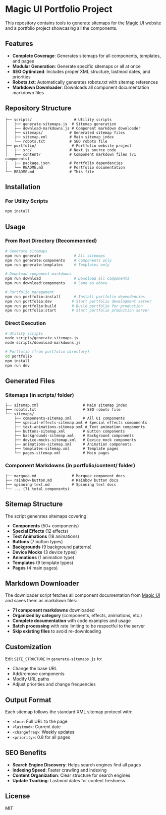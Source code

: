 # Magic UI Portfolio Project

This repository contains tools to generate sitemaps for the [Magic UI](https://magicui.design) website and a portfolio project showcasing all the components.

## Features

- **Complete Coverage**: Generates sitemaps for all components, templates, and pages
- **Modular Generation**: Generate specific sitemaps or all at once
- **SEO Optimized**: Includes proper XML structure, lastmod dates, and priorities
- **Robots.txt**: Automatically generates robots.txt with sitemap references
- **Markdown Downloader**: Downloads all component documentation markdown files

## Repository Structure

```
├── scripts/                   # Utility scripts
│   ├── generate-sitemaps.js  # Sitemap generation
│   ├── download-markdowns.js # Component markdown downloader
│   ├── sitemaps/            # Generated sitemap files
│   ├── sitemap.xml          # Main sitemap index
│   └── robots.txt           # SEO robots file
├── portfolio/                # Portfolio website project
│   ├── src/                 # Next.js source code
│   ├── content/             # Component markdown files (71 components)
│   ├── package.json         # Portfolio dependencies
│   └── README.md            # Portfolio documentation
└── README.md                # This file
```

## Installation

### For Utility Scripts
```bash
npm install
```

## Usage

### From Root Directory (Recommended)
```bash
# Generate sitemaps
npm run generate               # All sitemaps
npm run generate:components    # Components only
npm run generate:templates     # Templates only

# Download component markdowns
npm run download               # Download all components
npm run download:components    # Same as above

# Portfolio management
npm run portfolio:install      # Install portfolio dependencies
npm run portfolio:dev         # Start portfolio development server
npm run portfolio:build       # Build portfolio for production
npm run portfolio:start       # Start portfolio production server
```

### Direct Execution
```bash
# Utility scripts
node scripts/generate-sitemaps.js
node scripts/download-markdowns.js

# Portfolio (from portfolio directory)
cd portfolio
npm install
npm run dev
```

## Generated Files

### Sitemaps (in scripts/ folder)
```
├── sitemap.xml                    # Main sitemap index
├── robots.txt                     # SEO robots file
└── sitemaps/
    ├── components-sitemap.xml     # All UI components
    ├── special-effects-sitemap.xml # Special effects components
    ├── text-animations-sitemap.xml # Text animation components
    ├── buttons-sitemap.xml        # Button components
    ├── backgrounds-sitemap.xml    # Background components
    ├── device-mocks-sitemap.xml   # Device mock components
    ├── animations-sitemap.xml     # Animation components
    ├── templates-sitemap.xml      # Template pages
    └── pages-sitemap.xml          # Main pages
```

### Component Markdowns (in portfolio/content/ folder)
```
├── marquee.md                # Marquee component docs
├── rainbow-button.md         # Rainbow button docs
├── spinning-text.md          # Spinning text docs
└── ... (71 total components)
```

## Sitemap Structure

The script generates sitemaps covering:

- **Components** (50+ components)
- **Special Effects** (12 effects)
- **Text Animations** (18 animations)
- **Buttons** (7 button types)
- **Backgrounds** (9 background patterns)
- **Device Mocks** (3 device types)
- **Animations** (1 animation type)
- **Templates** (9 template types)
- **Pages** (4 main pages)

## Markdown Downloader

The downloader script fetches all component documentation from [Magic UI](https://magicui.design) and saves them as markdown files:

- **71 component markdowns** downloaded
- **Organized by category** (components, effects, animations, etc.)
- **Complete documentation** with code examples and usage
- **Batch processing** with rate limiting to be respectful to the server
- **Skip existing files** to avoid re-downloading

## Customization

Edit `SITE_STRUCTURE` in `generate-sitemaps.js` to:
- Change the base URL
- Add/remove components
- Modify URL paths
- Adjust priorities and change frequencies

## Output Format

Each sitemap follows the standard XML sitemap protocol with:
- `<loc>`: Full URL to the page
- `<lastmod>`: Current date
- `<changefreq>`: Weekly updates
- `<priority>`: 0.8 for all pages

## SEO Benefits

- **Search Engine Discovery**: Helps search engines find all pages
- **Indexing Speed**: Faster crawling and indexing
- **Content Organization**: Clear structure for search engines
- **Update Tracking**: Lastmod dates for content freshness

## License

MIT

